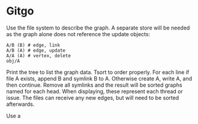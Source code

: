 Gitgo
=========

Use the file system to describe the graph.  A separate store will be needed as the graph alone does not reference the update objects:

    A/B (B) # edge, link
    A/B (A) # edge, update
    A/A (A) # vertex, delete
    obj/A

Print the tree to list the graph data. Tsort to order properly.  For each line if file A exists, append B and symlink B to A.  Otherwise create A, write A, and then continue.  Remove all symlinks and the result will be sorted graphs named for each head.  When displaying, these represent each thread or issue.  The files can receive any new edges, but will need to be sorted afterwards.

Use a